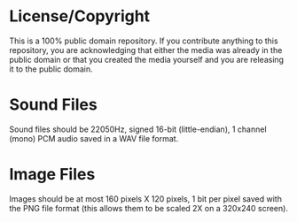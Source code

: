 
License/Copyright
=================

This is a 100% public domain repository. If you contribute anything to this
repository, you are acknowledging that either the media was already in the
public domain or that you created the media yourself and you are releasing it
to the public domain.

Sound Files
===========

Sound files should be 22050Hz, signed 16-bit (little-endian), 1 channel (mono)
PCM audio saved in a WAV file format.


Image Files
===========

Images should be at most 160 pixels X 120 pixels, 1 bit per pixel saved with
the PNG file format (this allows them to be scaled 2X on a 320x240 screen).
